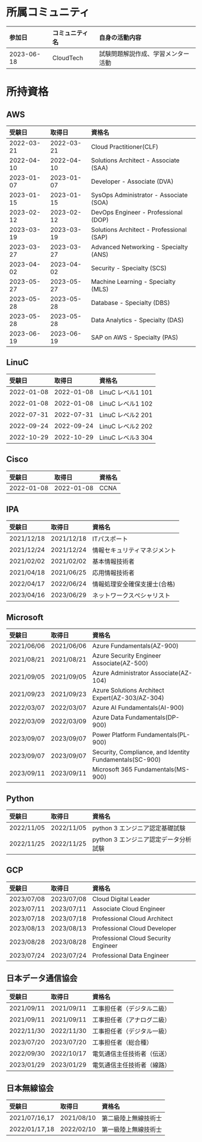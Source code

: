 
# 所属コミュニティ
|参加日|コミュニティ名|自身の活動内容|
|:----|:-----|:-----|
|2023-06-18|CloudTech|試験問題解説作成、学習メンター活動|

# 所持資格

## AWS
|受験日|取得日|資格名|
|:----|:-----|:-----|
|2022-03-21|2022-03-21|Cloud Practitioner(CLF)|
|2022-04-10|2022-04-10|Solutions Architect - Associate (SAA)|
|2023-01-07|2023-01-07|Developer - Associate (DVA)|
|2023-01-15|2023-01-15|SysOps Administrator - Associate (SOA)|
|2023-02-12|2023-02-12|DevOps Engineer - Professional (DOP)|
|2023-03-19|2023-03-19|Solutions Architect - Professional (SAP)|
|2023-03-27|2023-03-27|Advanced Networking - Specialty (ANS)|
|2023-04-02|2023-04-02|Security - Specialty (SCS)|
|2023-05-27|2023-05-27|Machine Learning - Specialty (MLS)|
|2023-05-28|2023-05-28|Database - Specialty (DBS)|
|2023-05-28|2023-05-28|Data Analytics - Specialty (DAS)|
|2023-06-19|2023-06-19|SAP on AWS - Specialty (PAS)|

## LinuC
|受験日|取得日|資格名|
|:----|:-----|:-----|
|2022-01-08|2022-01-08|LinuC レベル1 101|
|2022-01-08|2022-01-08|LinuC レベル1 102|
|2022-07-31|2022-07-31|LinuC レベル2 201|
|2022-09-24|2022-09-24|LinuC レベル2 202|
|2022-10-29|2022-10-29|LinuC レベル3 304|

## Cisco
|受験日|取得日|資格名|
|:----|:-----|:-----|
|2022-01-08|2022-01-08|CCNA|

## IPA
|受験日|取得日|資格名|
|:----|:-----|:-----|
|2021/12/18|2021/12/18|ITパスポート|
|2021/12/24|2021/12/24|情報セキュリティマネジメント|
|2021/02/02|2021/02/02|基本情報技術者|
|2021/04/18|2021/06/25|応用情報技術者|
|2022/04/17|2022/06/24|情報処理安全確保支援士(合格)|
|2023/04/16|2023/06/29|ネットワークスぺシャリスト|

## Microsoft
|受験日|取得日|資格名|
|:----|:-----|:-----|
|2021/06/06|2021/06/06|Azure Fundamentals(AZ-900)|
|2021/08/21|2021/08/21|Azure Security Engineer Associate(AZ-500)|
|2021/09/05|2021/09/05|Azure Administrator Associate(AZ-104)|
|2021/09/23|2021/09/23|Azure Solutions Architect Expert(AZ-303/AZ-304)|
|2022/03/07|2022/03/07|Azure AI Fundamentals(AI-900)|
|2022/03/09|2022/03/09|Azure Data Fundamentals(DP-900)|
|2023/09/07|2023/09/07|Power Platform Fundamentals(PL-900)|
|2023/09/07|2023/09/07|Security, Compliance, and Identity Fundamentals(SC-900)|
|2023/09/11|2023/09/11|Microsoft 365 Fundamentals(MS-900)|

## Python
|受験日|取得日|資格名|
|:----|:-----|:-----|
|2022/11/05|2022/11/05|python 3 エンジニア認定基礎試験|
|2022/11/25|2022/11/25|python 3 エンジニア認定データ分析試験|

## GCP
|受験日|取得日|資格名|
|:----|:-----|:-----|
|2023/07/08|2023/07/08|Cloud Digital Leader|
|2023/07/11|2023/07/11|Associate Cloud Engineer|
|2023/07/18|2023/07/18|Professional Cloud Architect|
|2023/08/13|2023/08/13|Professional Cloud Developer|
|2023/08/28|2023/08/28|Professional Cloud Security Engineer|
|2023/07/24|2023/07/24|Professional Data Engineer|

## 日本データ通信協会
|受験日|取得日|資格名|
|:----|:-----|:-----|
|2021/09/11|2021/09/11|工事担任者（デジタル二級）|
|2021/09/11|2021/09/11|工事担任者（アナログ二級）|
|2022/11/30|2022/11/30|工事担任者（デジタル一級）|
|2023/07/20|2023/07/20|工事担任者（総合種）|
|2022/09/30|2022/10/17|電気通信主任技術者（伝送）|
|2023/01/29|2023/01/29|電気通信主任技術者（線路）|

## 日本無線協会
|受験日|取得日|資格名|
|:----|:-----|:-----|
|2021/07/16,17|2021/08/10|第二級陸上無線技術士|
|2022/01/17,18|2022/02/10|第一級陸上無線技術士|
